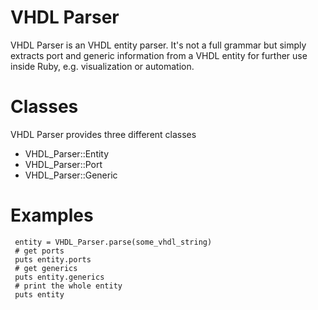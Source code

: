 VHDL Parser
===========

VHDL Parser is an VHDL entity parser. It's not a full grammar but simply
extracts port and generic information from a VHDL entity for further use
inside Ruby, e.g. visualization or automation.

Classes
=======
VHDL Parser provides three different classes 

* VHDL\_Parser::Entity
* VHDL\_Parser::Port
* VHDL\_Parser::Generic


Examples
========
     entity = VHDL_Parser.parse(some_vhdl_string)
     # get ports
     puts entity.ports
     # get generics
     puts entity.generics
     # print the whole entity
     puts entity

